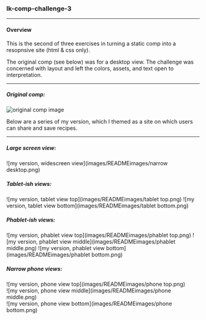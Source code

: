 ### lk-comp-challenge-3

-----

#### Overview
This is the second of three exercises in turning a static comp into a resopnsive site (html & css only).

The original comp (see below) was for a desktop view. The challenge was concerned with layout and left the colors, assets, and text open to interpretation.

-------

##### Original comp:
![original comp image](http://frontend.turing.io/assets/images/static-comp-challenge-3.jpg)

Below are a series of my version, which I themed as a site on which users can share and save recipes.

------------

##### Large screen view:
![my version, widescreen view](images/READMEimages/narrow desktop.png)

##### Tablet-ish views:
![my version, tablet view top](images/READMEimages/tablet top.png)
![my version, tablet view bottom](images/READMEimages/tablet bottom.png)

##### Phablet-ish views:
![my version, phablet view top](images/READMEimages/phablet top.png)
![my version, phablet view middle](images/READMEimages/phablet middle.png)
![my version, phablet view bottom](images/READMEimages/phablet bottom.png)

##### Narrow phone views:
![my version, phone view top](images/READMEimages/phone top.png)  
![my version, phone view middle](images/READMEimages/phone middle.png)  
![my version, phone view bottom](images/READMEimages/phone bottom.png)
